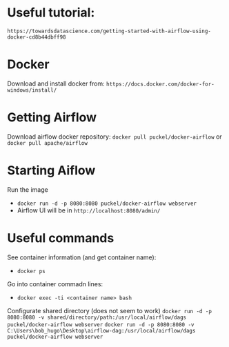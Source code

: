 # Useful tutorial:

`https://towardsdatascience.com/getting-started-with-airflow-using-docker-cd8b44dbff98`

# Docker

Download and install docker from:
`https://docs.docker.com/docker-for-windows/install/`

# Getting Airflow

Download airflow docker repository:
`docker pull puckel/docker-airflow`
or
`docker pull apache/airflow`

# Starting Aiflow

Run the image
- `docker run -d -p 8080:8080 puckel/docker-airflow webserver`
- Airflow UI will be in `http://localhost:8080/admin/`

# Useful commands

See container information (and get container name):
- `docker ps`

Go into container commadn lines:
- `docker exec -ti <container name> bash`

Configurate shared directory (does not seem to work)
`docker run -d -p 8080:8080 -v shared/directory/path:/usr/local/airflow/dags puckel/docker-airflow webserver`
`docker run -d -p 8080:8080 -v C:\Users\bob_hugo\Desktop\airflow-dag:/usr/local/airflow/dags puckel/docker-airflow webserver`



